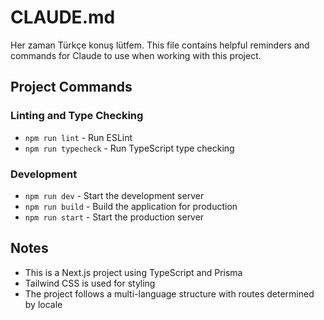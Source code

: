 # CLAUDE.md
Her zaman Türkçe konuş lütfem.
This file contains helpful reminders and commands for Claude to use when working with this project.

## Project Commands

### Linting and Type Checking
- `npm run lint` - Run ESLint
- `npm run typecheck` - Run TypeScript type checking

### Development
- `npm run dev` - Start the development server
- `npm run build` - Build the application for production
- `npm run start` - Start the production server

## Notes
- This is a Next.js project using TypeScript and Prisma
- Tailwind CSS is used for styling
- The project follows a multi-language structure with routes determined by locale
